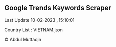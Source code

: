

## Google Trends Keywords Scraper 
 
Last Update 10-02-2023 , 15:10:01

Country List :
VIETNAM.json



© Abdul Muttaqin 
